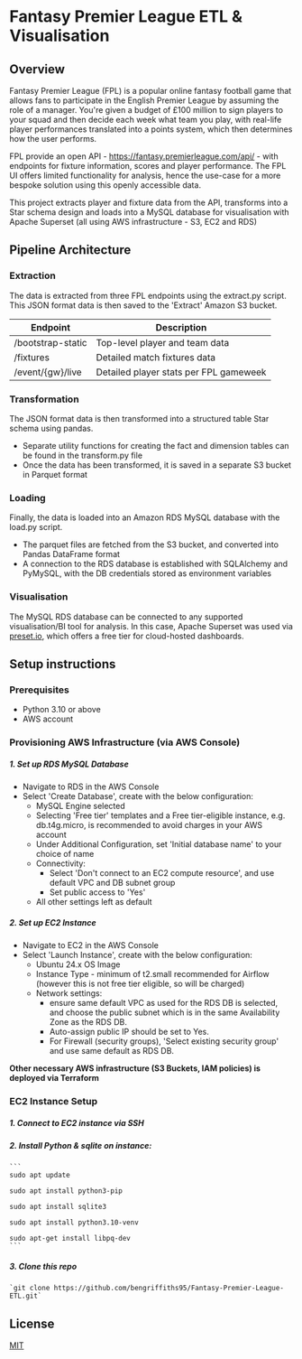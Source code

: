 
# Fantasy Premier League ETL & Visualisation

## Overview

Fantasy Premier League (FPL) is a popular online fantasy football game that allows fans to participate in the English Premier League by assuming the role of a manager. You're given a budget of £100 million to sign players to your squad and then decide each week what team you play, with real-life player performances translated into a points system, which then determines how the user performs.

FPL provide an open API - https://fantasy.premierleague.com/api/ - with endpoints for fixture information, scores and player performance. The FPL UI offers limited functionality for analysis, hence the use-case for a more bespoke solution using this openly accessible data.

This project extracts player and fixture data from the API, transforms into a Star schema design and loads into a MySQL database for visualisation with Apache Superset (all using AWS infrastructure - S3, EC2 and RDS)

## Pipeline Architecture

### Extraction

The data is extracted from three FPL endpoints using the extract.py script. This JSON format data is then saved to the 'Extract' Amazon S3 bucket.

| Endpoint           | Description   |
|--------------------|---------------|
| /bootstrap-static  | Top-level player and team data         |
| /fixtures          | Detailed match fixtures data           |
| /event/{gw}/live   | Detailed player stats per FPL gameweek |


### Transformation

The JSON format data is then transformed into a structured table Star schema using pandas. 
- Separate utility functions for creating the fact and dimension tables can be found in the transform.py file
- Once the data has been transformed, it is saved in a separate S3 bucket in Parquet format

### Loading

Finally, the data is loaded into an Amazon RDS MySQL database with the load.py script. 
- The parquet files are fetched from the S3 bucket, and converted into Pandas DataFrame format
- A connection to the RDS database is established with SQLAlchemy and PyMySQL, with the DB credentials stored as environment variables

### Visualisation

The MySQL RDS database can be connected to any supported visualisation/BI tool for analysis. In this case, Apache Superset was used via [preset.io](https://preset.io/pricing/), which offers a free tier for cloud-hosted dashboards.
## Setup instructions
### Prerequisites

- Python 3.10 or above
- AWS account

### Provisioning AWS Infrastructure (via AWS Console)
##### **1. Set up RDS MySQL Database**
- Navigate to RDS in the AWS Console
- Select 'Create Database', create with the below configuration:
    -  MySQL Engine selected
    -  Selecting 'Free tier' templates and a Free tier-eligible instance, e.g. db.t4g.micro, is recommended to avoid charges in your AWS account
    - Under Additional Configuration, set 'Initial database name' to your choice of name
    - Connectivity:
        - Select 'Don't connect to an EC2 compute resource', and use default VPC and DB subnet group
        - Set public access to 'Yes'
    - All other settings left as default
##### **2. Set up EC2 Instance**
- Navigate to EC2 in the AWS Console
- Select 'Launch Instance', create with the below configuration:
    - Ubuntu 24.x OS Image
    - Instance Type - minimum of t2.small recommended for Airflow (however this is not free tier eligible, so will be charged)
    - Network settings: 
        - ensure same default VPC as used for the RDS DB is selected, and choose the public subnet which is in the same Availability Zone as the RDS DB. 
        - Auto-assign public IP should be set to Yes. 
        - For Firewall (security groups), 'Select existing security group' and use same default as RDS DB.


**Other necessary AWS infrastructure (S3 Buckets, IAM policies) is deployed via Terraform**

### EC2 Instance Setup
##### 1. Connect to EC2 instance via SSH
##### 2. Install Python & sqlite on instance:
    ```
    sudo apt update

    sudo apt install python3-pip

    sudo apt install sqlite3

    sudo apt install python3.10-venv

    sudo apt-get install libpq-dev
    ``` 
##### 3. Clone this repo
    `git clone https://github.com/bengriffiths95/Fantasy-Premier-League-ETL.git`
## License

[MIT](https://choosealicense.com/licenses/mit/)

